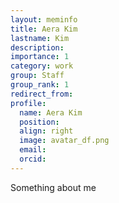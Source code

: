 ```yaml
---
layout: meminfo
title: Aera Kim
lastname: Kim
description:
importance: 1
category: work
group: Staff
group_rank: 1
redirect_from:
profile:
  name: Aera Kim
  position:
  align: right
  image: avatar_df.png
  email:
  orcid:
---
```



Something about me
<!--stackedit_data:
eyJoaXN0b3J5IjpbLTMwNTAwOTA5OF19
-->
